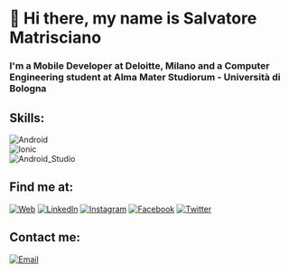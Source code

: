 # 👋 Hi there, my name is Salvatore Matrisciano

### I'm a Mobile Developer at Deloitte, Milano and a Computer Engineering student at Alma Mater Studiorum - Università di Bologna

## Skills:
![Android](https://img.shields.io/badge/Android-3DDC84?style=for-the-badge&logo=android&logoColor=white&labelColor=101010)</br>
![Ionic](https://img.shields.io/badge/Ionic-0095D5?style=for-the-badge&logo=ionic&logoColor=white&labelColor=101010)</br>
![Android_Studio](https://img.shields.io/badge/Android_Studio-3DDC84?style=for-the-badge&logo=android-studio&logoColor=white&labelColor=101010)</br>

## Find me at:

[![Web](https://img.shields.io/badge/My_Website-salvatorematrisciano.com-14a1f0?style=for-the-badge&logo=html5&logoColor=white&labelColor=101010)](https://salvatorematrisciano.com)
[![LinkedIn](https://img.shields.io/badge/LinkedIn-salvatore_matrisciano-0077B5?style=for-the-badge&logo=linkedin&logoColor=white&labelColor=101010)](https://www.linkedin.com/in/salvatore-matrisciano/)
[![Instagram](https://img.shields.io/badge/Instagram-@salvatore.matrisciano-E4405F?style=for-the-badge&logo=instagram&logoColor=white&labelColor=101010)](https://instagram.com/salvatore.matrisciano)
[![Facebook](https://img.shields.io/badge/Facebook-Salvatore_Matrisciano-3b5998?style=for-the-badge&logo=facebook&logoColor=white&labelColor=101010)](https://www.facebook.com/matrisciano.s/)
[![Twitter](https://img.shields.io/badge/Twitter-@lime_cl-1DA1F2?style=for-the-badge&logo=twitter&logoColor=white&labelColor=101010)](https://twitter.com/lime_cl)

## Contact me:

[![Email](https://img.shields.io/badge/English-antonioleiva.com-72ae2d?style=for-the-badge&logo=gmail&logoColor=white&labelColor=101010)](https://antonioleiva.com/contact)

